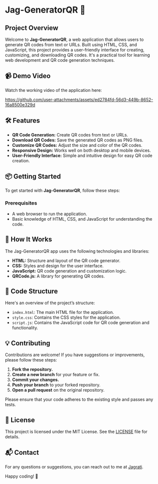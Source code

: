 # Jag-GeneratorQR 🚀

## Project Overview

Welcome to **Jag-GeneratorQR**, a web application that allows users to generate QR codes from text or URLs. Built using HTML, CSS, and JavaScript, this project provides a user-friendly interface for creating, customizing, and downloading QR codes. It's a practical tool for learning web development and QR code generation techniques.

## 📹 Demo Video

Watch the working video of the application here: 

https://github.com/user-attachments/assets/ed2784fd-56d3-449b-8652-16a8500e329d

## 🛠️ Features

- **QR Code Generation:** Create QR codes from text or URLs.
- **Download QR Codes:** Save the generated QR codes as PNG files.
- **Customize QR Codes:** Adjust the size and color of the QR codes.
- **Responsive Design:** Works well on both desktop and mobile devices.
- **User-Friendly Interface:** Simple and intuitive design for easy QR code creation.

## 📦 Getting Started

To get started with **Jag-GeneratorQR**, follow these steps:

### Prerequisites

- A web browser to run the application.
- Basic knowledge of HTML, CSS, and JavaScript for understanding the code.

## 🧩 How It Works

The Jag-GeneratorQR app uses the following technologies and libraries:

- **HTML:** Structure and layout of the QR code generator.
- **CSS:** Styles and design for the user interface.
- **JavaScript:** QR code generation and customization logic.
- **QRCode.js:** A library for generating QR codes.

## 📄 Code Structure

Here's an overview of the project’s structure:

- `index.html`: The main HTML file for the application.
- `style.css`: Contains the CSS styles for the application.
- `script.js`: Contains the JavaScript code for QR code generation and functionality.

## 💡 Contributing

Contributions are welcome! If you have suggestions or improvements, please follow these steps:

1. **Fork the repository.**
2. **Create a new branch** for your feature or fix.
3. **Commit your changes.**
4. **Push your branch** to your forked repository.
5. **Open a pull request** on the original repository.

Please ensure that your code adheres to the existing style and passes any tests.

## 📜 License

This project is licensed under the MIT License. See the [LICENSE](LICENSE) file for details.

## 📬 Contact

For any questions or suggestions, you can reach out to me at [Jagrati](jagrati-jagratimehta410@gmail.com).

Happy coding! 🚀

